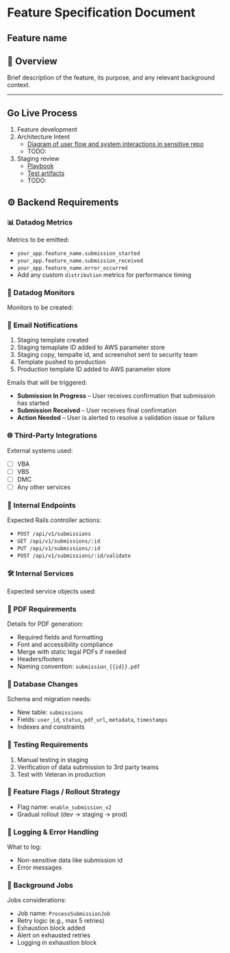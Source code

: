 # Feature Specification Document

## Feature name

## 🧭 Overview
Brief description of the feature, its purpose, and any relevant background context.

---

## Go Live Process
1. Feature development
2. Architecture Intent
   * [Diagram of user flow and system interactions in sensitive repo](https://github.com/department-of-veterans-affairs/va.gov-team-sensitive/tree/master/platform/engineering/collaboration-cycle/architecture-intent/diagrams)
   *  TODO:
2. Staging review
   * [Playbook](https://github.com/department-of-veterans-affairs/va.gov-team-sensitive/commit/0e27a4d5a95c4d96e30e4f9e4e3c41ef43262606)
   * [Test artifacts](https://github.com/department-of-veterans-affairs/va.gov-team-sensitive/commit/cc6647dc004af407ba8a9b6f8849ac1897d023e6)
   * TODO:

## ⚙️ Backend Requirements

### 📊 Datadog Metrics
Metrics to be emitted:
- `your_app.feature_name.submission_started`
- `your_app.feature_name.submission_received`
- `your_app.feature_name.error_occurred`
- Add any custom `distribution` metrics for performance timing

### 🔔 Datadog Monitors
Monitors to be created:

### 📧 Email Notifications
1. Staging template created
2. Staging temaplate ID added to AWS parameter store
3. Staging copy, tempalte id, and screenshot sent to security team
4. Template pushed to production
5. Production template ID added to AWS parameter store

Emails that will be triggered:
- **Submission In Progress** – User receives confirmation that submission has started
- **Submission Received** – User receives final confirmation
- **Action Needed** – User is alerted to resolve a validation issue or failure

### 🌐 Third-Party Integrations
External systems used:
- [ ] VBA
- [ ] VBS
- [ ] DMC
- [ ] Any other services

### 🔁 Internal Endpoints
Expected Rails controller actions:
- `POST /api/v1/submissions`
- `GET /api/v1/submissions/:id`
- `PUT /api/v1/submissions/:id`
- `POST /api/v1/submissions/:id/validate`

### 🛠 Internal Services
Expected service objects used:

### 🧾 PDF Requirements
Details for PDF generation:
- Required fields and formatting
- Font and accessibility compliance
- Merge with static legal PDFs if needed
- Headers/footers
- Naming convention: `submission_{{id}}.pdf`

### 💾 Database Changes
Schema and migration needs:
- New table: `submissions`
- Fields: `user_id`, `status`, `pdf_url`, `metadata`, `timestamps`
- Indexes and constraints

### 🧪 Testing Requirements
1. Manual testing in staging
2. Verification of data submission to 3rd party teams
3. Test with Veteran in production

### 🧱 Feature Flags / Rollout Strategy
- Flag name: `enable_submission_v2`
- Gradual rollout (dev → staging → prod)

### 📁 Logging & Error Handling
What to log:
- Non-sensitive data like submission id
- Error messages

### 🧵 Background Jobs
Jobs considerations:
- Job name: `ProcessSubmissionJob`
- Retry logic (e.g., max 5 retries)
- Exhaustion block added
- Alert on exhausted retries
- Logging in exhaustion block
